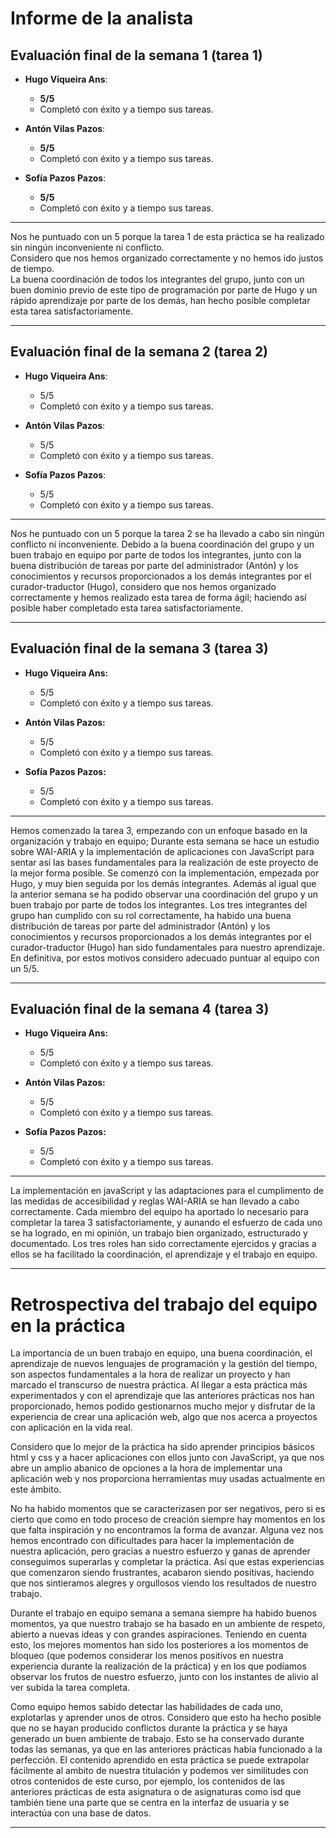 # Informe de la analista

## Evaluación final de la semana 1 (tarea 1)


- **Hugo Viqueira Ans**:
  - **5/5**
  - Completó con éxito y a tiempo sus tareas. 

- **Antón Vilas Pazos**:
  - **5/5**
  - Completó con éxito y a tiempo sus tareas. 

- **Sofía Pazos Pazos**:
  - **5/5**
  - Completó con éxito y a tiempo sus tareas.
---
Nos he puntuado con un 5 porque la tarea 1 de esta práctica se ha realizado sin ningún inconveniente ni conflicto.                     
Considero que nos hemos organizado correctamente y no hemos ido justos de tiempo.                                      
La buena coordinación de todos los integrantes del grupo, junto con un buen dominio previo 
de este tipo de programación por parte de Hugo y un rápido aprendizaje por parte de 
los demás, han hecho posible completar esta tarea satisfactoriamente.


---
## Evaluación final de la semana 2 (tarea 2)


- **Hugo Viqueira Ans**:
  - 5/5
  - Completó con éxito y a tiempo sus tareas. 

- **Antón Vilas Pazos**:
  - 5/5
  - Completó con éxito y a tiempo sus tareas. 

- **Sofía Pazos Pazos**:
  - 5/5
  - Completó con éxito y a tiempo sus tareas.
---
Nos he puntuado con un 5 porque la tarea 2 se ha llevado a cabo sin ningún conflicto ni inconveniente.
Debido a la buena coordinación del grupo y un buen trabajo en equipo por parte de todos los integrantes,
junto con la buena distribución de tareas por parte del administrador (Antón)
y los conocimientos y recursos proporcionados a los demás integrantes por el curador-traductor (Hugo),
considero que nos hemos organizado correctamente y hemos realizado esta tarea de forma ágil;
haciendo así posible haber completado esta tarea satisfactoriamente.

---


## Evaluación final de la semana 3 (tarea 3)

- **Hugo Viqueira Ans:**
  - 5/5
  - Completó con éxito y a tiempo sus tareas. 

- **Antón Vilas Pazos:**
  - 5/5
  - Completó con éxito y a tiempo sus tareas. 

- **Sofía Pazos Pazos:**
  - 5/5
  - Completó con éxito y a tiempo sus tareas.
   
---
Hemos comenzado la tarea 3, empezando con un enfoque basado en la organización y trabajo en equipo;
Durante esta semana se hace un estudio sobre WAI-ARIA y la implementación de aplicaciones con JavaScript para sentar así las bases 
fundamentales para la realización de este proyecto de la mejor forma posible. Se comenzó con la implementación, empezada por Hugo,
y muy bien seguida por los demás integrantes. Además al igual que la anterior semana se ha podido observar una coordinación del grupo
y un buen trabajo por parte de todos los integrantes. Los tres integrantes del grupo han cumplido con su rol correctamente,
ha habido una buena distribución de tareas por parte del administrador (Antón)
y los conocimientos y recursos proporcionados a los demás integrantes por el curador-traductor (Hugo) han sido fundamentales para nuestro aprendizaje.
En definitiva, por estos motivos considero adecuado puntuar al equipo con un 5/5.

---

## Evaluación final de la semana 4 (tarea 3)

- **Hugo Viqueira Ans:**
  - 5/5
  - Completó con éxito y a tiempo sus tareas. 

- **Antón Vilas Pazos:**
  - 5/5
  - Completó con éxito y a tiempo sus tareas. 

- **Sofía Pazos Pazos:**
  - 5/5
  - Completó con éxito y a tiempo sus tareas.

---
La implementación en javaScript y las adaptaciones para el cumplimento de las medidas de accesibilidad y reglas WAI-ARIA se han llevado a cabo correctamente.
Cada miembro del equipo ha aportado lo necesario para completar la tarea 3 satisfactoriamente, y aunando el esfuerzo de cada uno se ha logrado, en mi opinión,
un trabajo bien organizado, estructurado y documentado. Los tres roles han sido correctamente ejercidos y gracias a ellos se ha facilitado la coordinación,
el aprendizaje y el trabajo en equipo.

---

#  Retrospectiva del trabajo del equipo en la práctica


La importancia de un buen trabajo en equipo, una buena coordinación, el aprendizaje de nuevos lenguajes de programación y 
la gestión del tiempo, son aspectos fundamentales a la hora de realizar un proyecto y han marcado el transcurso 
de nuestra práctica. Al llegar a esta práctica más experimentados y con el aprendizaje que las anteriores prácticas nos han proporcionado,
hemos podido gestionarnos mucho mejor y disfrutar de la experiencia de crear una aplicación web, algo que nos acerca
a proyectos con aplicación en la vida real.

Considero que lo mejor de la práctica ha sido aprender principios básicos html y css y a hacer aplicaciones con ellos junto con JavaScript, ya que nos abre un amplio abanico de opciones a la hora de implementar una aplicación web y nos proporciona herramientas muy usadas actualmente en este ámbito.

No ha habido momentos que se caracterizasen por ser negativos, pero si es cierto que como en todo proceso de creación siempre hay momentos en los que falta inspiración y no encontramos la forma de avanzar. Alguna vez nos hemos encontrado con dificultades para hacer la implementación de nuestra aplicación, pero gracias a nuestro esfuerzo y ganas de aprender conseguimos superarlas y completar la práctica. Así que estas experiencias que comenzaron siendo frustrantes, acabaron siendo positivas, haciendo que nos sintieramos alegres y orgullosos viendo los resultados de nuestro trabajo.

Durante el trabajo en equipo semana a semana siempre ha habido buenos momentos, ya que nuestro trabajo se ha basado en un ambiente de respeto, abierto a nuevas ideas y con grandes aspiraciones. Teniendo en cuenta esto, los mejores momentos han sido los posteriores a los momentos de bloqueo (que podemos considerar los menos positivos en nuestra experiencia durante la realización de la práctica) y en los que podíamos observar los frutos de nuestro esfuerzo, junto con los instantes de alivio al ver subida la tarea completa.

Como equipo hemos sabido detectar las habilidades de cada uno, explotarlas y aprender unos de otros. Considero que esto ha hecho posible que no se hayan producido conflictos durante la práctica y se haya generado un buen ambiente de trabajo. Esto se ha conservado durante todas las semanas, ya que en las anteriores prácticas había funcionado a la perfección. El contenido aprendido en esta práctica se puede extrapolar fácilmente al ambito de nuestra titulación y podemos ver similitudes con otros contenidos de este curso, por ejemplo, los contenidos de las anteriores prácticas de esta asignatura o de asignaturas como isd que también tiene una parte que se centra en la interfaz de usuaria y se interactúa con una base de datos.

---
